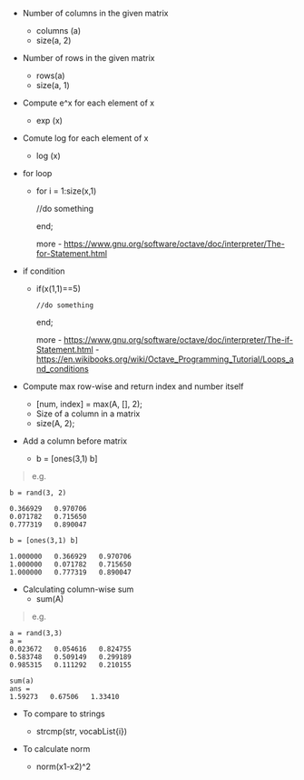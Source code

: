 - Number of columns in the given matrix
  * columns (a)
  * size(a, 2)

- Number of rows in the given matrix
  * rows(a)
  * size(a, 1)

- Compute e^x for each element of x
  * exp (x)

- Comute log for each element of x
  * log (x)

- for loop
  * for i = 1:size(x,1)

       //do something

     end;

     more - https://www.gnu.org/software/octave/doc/interpreter/The-for-Statement.html

- if condition
  * if(x(1,1)==5)

        //do something

    end;

    more - https://www.gnu.org/software/octave/doc/interpreter/The-if-Statement.html
         - https://en.wikibooks.org/wiki/Octave_Programming_Tutorial/Loops_and_conditions

- Compute max row-wise and return index and number itself
  * [num, index] = max(A, [], 2);

  - Size of a column in a matrix
  * size(A, 2);


- Add a column before matrix
  * b = [ones(3,1) b]

>e.g.

    b = rand(3, 2)

    0.366929   0.970706
    0.071782   0.715650
    0.777319   0.890047

    b = [ones(3,1) b]

    1.000000   0.366929   0.970706
    1.000000   0.071782   0.715650  
    1.000000   0.777319   0.890047

- Calculating column-wise sum
   * sum(A)

>e.g.

    a = rand(3,3)
    a =
    0.023672   0.054616   0.824755
    0.583748   0.509149   0.299189
    0.985315   0.111292   0.210155

    sum(a)
    ans =
    1.59273   0.67506   1.33410

- To compare to strings
  * strcmp(str, vocabList{i})

- To calculate norm
  * norm(x1-x2)^2
